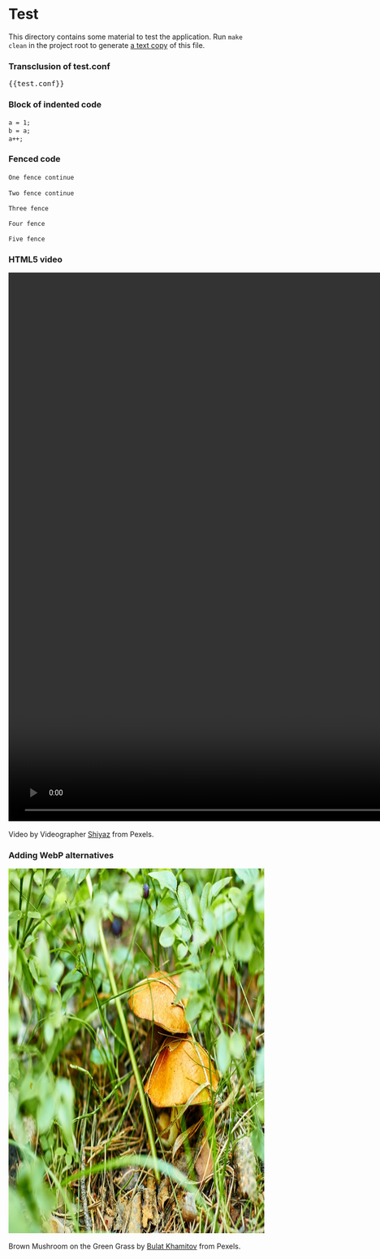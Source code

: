 # Test

This directory contains some material to test the application. Run `make clean` in the project root 
to generate [a text copy](./README.txt) of this file.

### Transclusion of test.conf

<pre>
{{test.conf}}
</pre>

### Block of indented code

    a = 1;
    b = a;
    a++;


### Fenced code

`
One fence
continue
`


``
Two fence
continue
``


```
Three fence
```


````
Four fence
````


`````
Five fence
`````


### HTML5 video

<div class="embed-responsive embed-responsive-16by9">
    <video class="img-fluid" width="1920" height="1080" controls="1">
      <source src="A_Living_Room_with_a_Cozy_Ambience.mp4" type="video/mp4" />
      Your browser does not support the video tag.
    </video>
</div>

Video by Videographer [Shiyaz](https://www.pexels.com/@videographer-shiyaz-2356948) from Pexels.

### Adding WebP alternatives

<img src="Brown_Mushroom_on_the_Green_Grass.jpg" class="img-fluid pb-2" width="1078" height="718" />

Brown Mushroom on the Green Grass by [Bulat Khamitov](https://www.pexels.com/@bulat/) from Pexels.

